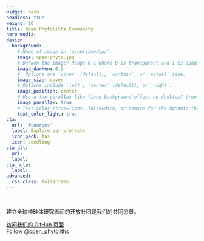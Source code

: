 ```yaml
---
widget: hero
headless: true
weight: 10
title: Open Phytoliths Community
hero_media: 
design:
  background:
    # Name of image in `assets/media/`.
    image: open-phyto.jpg
    # Darken the image? Range 0-1 where 0 is transparent and 1 is opaque.
    image_darken: 0.3
    #  Options are `cover` (default), `contain`, or `actual` size.
    image_size: cover
    # Options include `left`, `center` (default), or `right`.
    image_position: center
    # Use a fun parallax-like fixed background effect on desktop? true/false
    image_parallax: true
    # Text color (true=light, false=dark, or remove for the dynamic theme color).
    text_color_light: true
cta:
  url: '#courses'
  label: Explore our projects
  icon_pack: fas
  icon: seedling
cta_alt:
  url:
  label:
cta_note:
  label:
advanced:
  css_class: fullscreen
---
```


<br>

建立全球植硅体研究者间的开放社团是我们的共同愿景。

<a class="github-button" href="https://github.com/open-phytoliths" aria-label="访问我们的 GitHub 页面">访问我们的 GitHub 页面</a>
<br>
<a href="https://twitter.com/open_phytoliths?ref_src=twsrc%5Etfw" class="关注@open_phytoliths" data-show-count="false">Follow @open_phytoliths</a><script async src="https://platform.twitter.com/widgets.js" charset="utf-8"></script>
